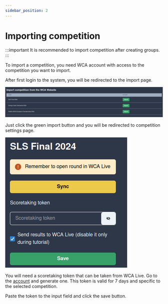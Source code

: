 ```yaml
---
sidebar_position: 2
---
```


# Importing competition

:::important
It is recommended to import competition after creating groups.
:::

To import a competition, you need WCA account with access to the competition you want to import.

After first login to the system, you will be redirected to the import page.

![img.png](../assets/importing-competition.png)

Just click the green import button and you will be redirected to competition settings page.

![img.png](../assets/competition-settings.png)

You will need a scoretaking token that can be taken from WCA Live. Go to the [account](https://live.worldcubeassociation.org/account) and generate one. This token is valid for 7 days and specific to the selected competition. 

Paste the token to the input field and click the save button. 


